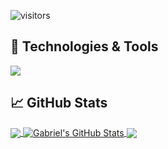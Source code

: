 ![visitors](https://visitor-badge.glitch.me/badge?page_id=gabriel-lr)

## 🔧 Technologies & Tools
![](https://img.shields.io/badge/Code-R-informational?style=flat&logo=r&logoColor=white&color=2bbc8a)

## &#x1f4c8; GitHub Stats

<a href="https://github.com/gabriel-lr/gabriel-lr">
  <img align="center" src="https://github-readme-stats.vercel.app/api/top-langs/?username=gabriel-lr&hide=java,html,tex&hide_border=true&langs_count=3" />
</a>
<a href="https://github.com/gabriel-lr/gabriel-lr">
  <img align="center" src="https://github-readme-stats.vercel.app/api?username=gabriel-lr&show_icons=true&hide_border=true&count_private=true" alt="Gabriel's GitHub Stats" />
</a>

<a href="https://github.com/gabriel-lr/recessions-forecast-br">
  <img align="center" src="https://github-readme-stats.vercel.app/api/pin/?username=gabriel-lr&repo=recessions-forecast-br&hide_border=true" />
</a>
